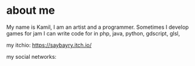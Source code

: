 # about me
My name is Kamil, I am an artist and a programmer.
Sometimes I develop games for jam
I can write code for in php, java, python, gdscript, glsl, 

my itchio: https://saybayry.itch.io/


my social networks: 
